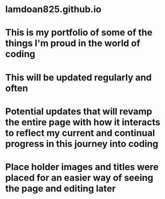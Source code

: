 # lamdoan825.github.io
# This is my portfolio of some of the things I'm proud in the world of coding
# This will be updated regularly and often
# Potential updates that will revamp the entire page with how it interacts to reflect my current and continual progress in this journey into coding
# Place holder images and titles were placed for an easier way of seeing the page and editing later
